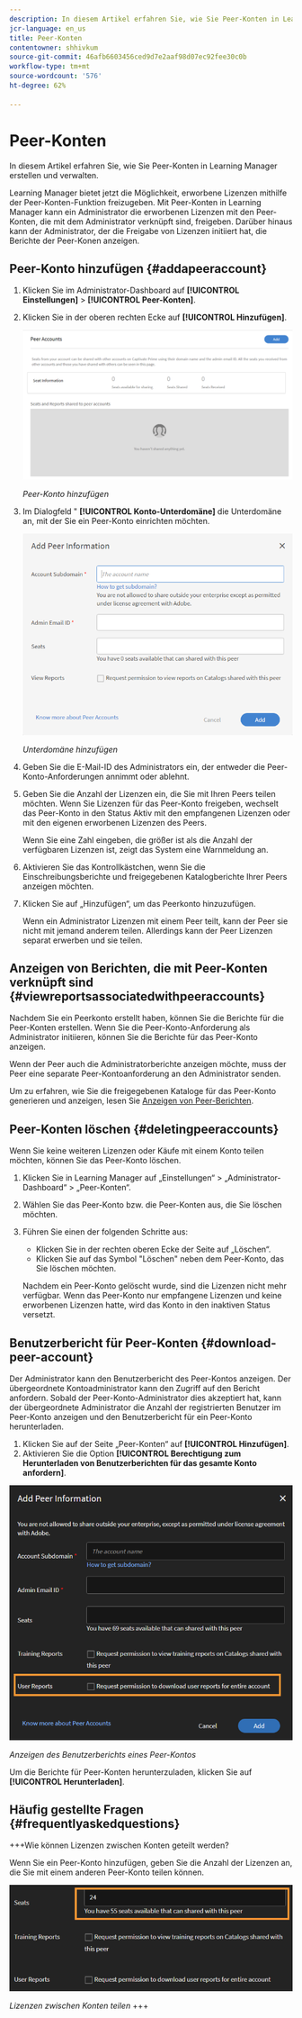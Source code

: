 ```yaml
---
description: In diesem Artikel erfahren Sie, wie Sie Peer-Konten in Learning Manager erstellen und verwalten.
jcr-language: en_us
title: Peer-Konten
contentowner: shhivkum
source-git-commit: 46afb6603456ced9d7e2aaf98d07ec92fee30c0b
workflow-type: tm+mt
source-wordcount: '576'
ht-degree: 62%

---
```




# Peer-Konten

In diesem Artikel erfahren Sie, wie Sie Peer-Konten in Learning Manager erstellen und verwalten.

Learning Manager bietet jetzt die Möglichkeit, erworbene Lizenzen mithilfe der Peer-Konten-Funktion freizugeben. Mit Peer-Konten in Learning Manager kann ein Administrator die erworbenen Lizenzen mit den Peer-Konten, die mit dem Administrator verknüpft sind, freigeben. Darüber hinaus kann der Administrator, der die Freigabe von Lizenzen initiiert hat, die Berichte der Peer-Konen anzeigen.

## Peer-Konto hinzufügen {#addapeeraccount}

1. Klicken Sie im Administrator-Dashboard auf **[!UICONTROL Einstellungen]** > **[!UICONTROL Peer-Konten]**.
1. Klicken Sie in der oberen rechten Ecke auf **[!UICONTROL Hinzufügen]**.

   ![](assets/peeraccount.png)

   *Peer-Konto hinzufügen*

1. Im Dialogfeld &quot; **[!UICONTROL Konto-Unterdomäne]** die Unterdomäne an, mit der Sie ein Peer-Konto einrichten möchten.

   ![](assets/addpeer.png)

   *Unterdomäne hinzufügen*

1. Geben Sie die E-Mail-ID des Administrators ein, der entweder die Peer-Konto-Anforderungen annimmt oder ablehnt.
1. Geben Sie die Anzahl der Lizenzen ein, die Sie mit Ihren Peers teilen möchten. Wenn Sie Lizenzen für das Peer-Konto freigeben, wechselt das Peer-Konto in den Status Aktiv mit den empfangenen Lizenzen oder mit den eigenen erworbenen Lizenzen des Peers.

   Wenn Sie eine Zahl eingeben, die größer ist als die Anzahl der verfügbaren Lizenzen ist, zeigt das System eine Warnmeldung an.

1. Aktivieren Sie das Kontrollkästchen, wenn Sie die Einschreibungsberichte und freigegebenen Katalogberichte Ihrer Peers anzeigen möchten.
1. Klicken Sie auf „Hinzufügen“, um das Peerkonto hinzuzufügen.

   Wenn ein Administrator Lizenzen mit einem Peer teilt, kann der Peer sie nicht mit jemand anderem teilen. Allerdings kann der Peer Lizenzen separat erwerben und sie teilen.

## Anzeigen von Berichten, die mit Peer-Konten verknüpft sind {#viewreportsassociatedwithpeeraccounts}

Nachdem Sie ein Peerkonto erstellt haben, können Sie die Berichte für die Peer-Konten erstellen. Wenn Sie die Peer-Konto-Anforderung als Administrator initiieren, können Sie die Berichte für das Peer-Konto anzeigen.

Wenn der Peer auch die Administratorberichte anzeigen möchte, muss der Peer eine separate Peer-Kontoanforderung an den Administrator senden.

Um zu erfahren, wie Sie die freigegebenen Kataloge für das Peer-Konto generieren und anzeigen, lesen Sie [Anzeigen von Peer-Berichten](reports.md#main-pars_header_894271250).

## Peer-Konten löschen {#deletingpeeraccounts}

Wenn Sie keine weiteren Lizenzen oder Käufe mit einem Konto teilen möchten, können Sie das Peer-Konto löschen.

1. Klicken Sie in Learning Manager auf „Einstellungen“ > „Administrator-Dashboard“ > „Peer-Konten“.
1. Wählen Sie das Peer-Konto bzw. die Peer-Konten aus, die Sie löschen möchten.
1. Führen Sie einen der folgenden Schritte aus:

   * Klicken Sie in der rechten oberen Ecke der Seite auf „Löschen“.
   * Klicken Sie auf das Symbol &quot;Löschen&quot; neben dem Peer-Konto, das Sie löschen möchten.

   Nachdem ein Peer-Konto gelöscht wurde, sind die Lizenzen nicht mehr verfügbar. Wenn das Peer-Konto nur empfangene Lizenzen und keine erworbenen Lizenzen hatte, wird das Konto in den inaktiven Status versetzt.

## Benutzerbericht für Peer-Konten {#download-peer-account}

Der Administrator kann den Benutzerbericht des Peer-Kontos anzeigen. Der übergeordnete Kontoadministrator kann den Zugriff auf den Bericht anfordern. Sobald der Peer-Konto-Administrator dies akzeptiert hat, kann der übergeordnete Administrator die Anzahl der registrierten Benutzer im Peer-Konto anzeigen und den Benutzerbericht für ein Peer-Konto herunterladen.

1. Klicken Sie auf der Seite „Peer-Konten“ auf **[!UICONTROL Hinzufügen]**.
1. Aktivieren Sie die Option **[!UICONTROL Berechtigung zum Herunterladen von Benutzerberichten für das gesamte Konto anfordern]**.

![](assets/image034.png)

*Anzeigen des Benutzerberichts eines Peer-Kontos*

Um die Berichte für Peer-Konten herunterzuladen, klicken Sie auf **[!UICONTROL Herunterladen]**.

## Häufig gestellte Fragen {#frequentlyaskedquestions}

+++Wie können Lizenzen zwischen Konten geteilt werden?

Wenn Sie ein Peer-Konto hinzufügen, geben Sie die Anzahl der Lizenzen an, die Sie mit einem anderen Peer-Konto teilen können.

![](assets/share-seats.png)

*Lizenzen zwischen Konten teilen*
+++
